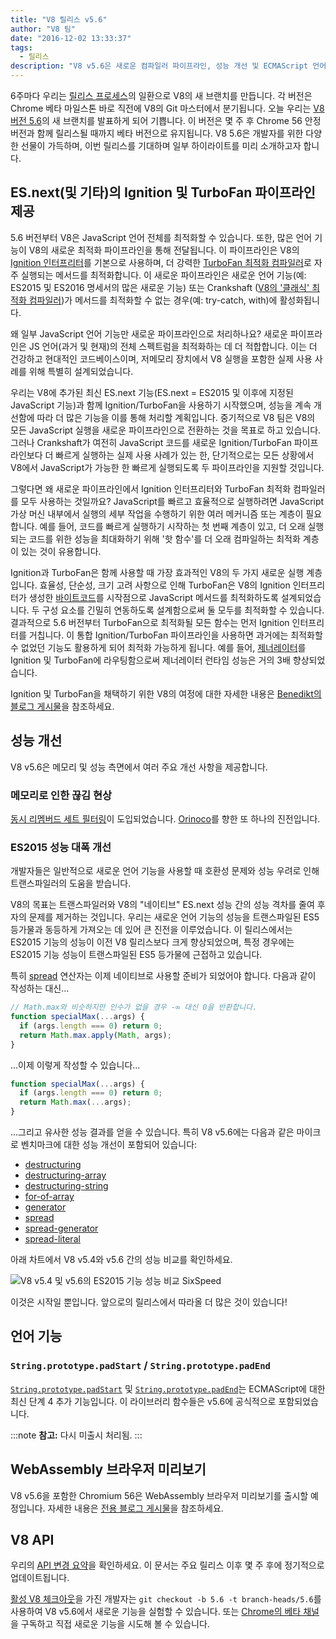 ```yaml
---
title: "V8 릴리스 v5.6"
author: "V8 팀"
date: "2016-12-02 13:33:37"
tags: 
  - 릴리스
description: "V8 v5.6은 새로운 컴파일러 파이프라인, 성능 개선 및 ECMAScript 언어 기능 지원 증가를 제공합니다."
---
```

6주마다 우리는 [릴리스 프로세스](/docs/release-process)의 일환으로 V8의 새 브랜치를 만듭니다. 각 버전은 Chrome 베타 마일스톤 바로 직전에 V8의 Git 마스터에서 분기됩니다. 오늘 우리는 [V8 버전 5.6](https://chromium.googlesource.com/v8/v8.git/+log/branch-heads/5.6)의 새 브랜치를 발표하게 되어 기쁩니다. 이 버전은 몇 주 후 Chrome 56 안정 버전과 함께 릴리스될 때까지 베타 버전으로 유지됩니다. V8 5.6은 개발자를 위한 다양한 선물이 가득하며, 이번 릴리스를 기대하며 일부 하이라이트를 미리 소개하고자 합니다.

<!--truncate-->
## ES.next(및 기타)의 Ignition 및 TurboFan 파이프라인 제공

5.6 버전부터 V8은 JavaScript 언어 전체를 최적화할 수 있습니다. 또한, 많은 언어 기능이 V8의 새로운 최적화 파이프라인을 통해 전달됩니다. 이 파이프라인은 V8의 [Ignition 인터프리터](/blog/ignition-interpreter)를 기본으로 사용하며, 더 강력한 [TurboFan 최적화 컴파일러](/docs/turbofan)로 자주 실행되는 메서드를 최적화합니다. 이 새로운 파이프라인은 새로운 언어 기능(예: ES2015 및 ES2016 명세서의 많은 새로운 기능) 또는 Crankshaft ([V8의 '클래식' 최적화 컴파일러](https://blog.chromium.org/2010/12/new-crankshaft-for-v8.html))가 메서드를 최적화할 수 없는 경우(예: try-catch, with)에 활성화됩니다.

왜 일부 JavaScript 언어 기능만 새로운 파이프라인으로 처리하나요? 새로운 파이프라인은 JS 언어(과거 및 현재)의 전체 스펙트럼을 최적화하는 데 더 적합합니다. 이는 더 건강하고 현대적인 코드베이스이며, 저메모리 장치에서 V8 실행을 포함한 실제 사용 사례를 위해 특별히 설계되었습니다.

우리는 V8에 추가된 최신 ES.next 기능(ES.next = ES2015 및 이후에 지정된 JavaScript 기능)과 함께 Ignition/TurboFan을 사용하기 시작했으며, 성능을 계속 개선함에 따라 더 많은 기능을 이를 통해 처리할 계획입니다. 중기적으로 V8 팀은 V8의 모든 JavaScript 실행을 새로운 파이프라인으로 전환하는 것을 목표로 하고 있습니다. 그러나 Crankshaft가 여전히 JavaScript 코드를 새로운 Ignition/TurboFan 파이프라인보다 더 빠르게 실행하는 실제 사용 사례가 있는 한, 단기적으로는 모든 상황에서 V8에서 JavaScript가 가능한 한 빠르게 실행되도록 두 파이프라인을 지원할 것입니다.

그렇다면 왜 새로운 파이프라인에서 Ignition 인터프리터와 TurboFan 최적화 컴파일러를 모두 사용하는 것일까요? JavaScript를 빠르고 효율적으로 실행하려면 JavaScript 가상 머신 내부에서 실행의 세부 작업을 수행하기 위한 여러 메커니즘 또는 계층이 필요합니다. 예를 들어, 코드를 빠르게 실행하기 시작하는 첫 번째 계층이 있고, 더 오래 실행되는 코드를 위한 성능을 최대화하기 위해 '핫 함수'를 더 오래 컴파일하는 최적화 계층이 있는 것이 유용합니다.

Ignition과 TurboFan은 함께 사용할 때 가장 효과적인 V8의 두 가지 새로운 실행 계층입니다. 효율성, 단순성, 크기 고려 사항으로 인해 TurboFan은 V8의 Ignition 인터프리터가 생성한 [바이트코드](https://en.wikipedia.org/wiki/Bytecode)를 시작점으로 JavaScript 메서드를 최적화하도록 설계되었습니다. 두 구성 요소를 긴밀히 연동하도록 설계함으로써 둘 모두를 최적화할 수 있습니다. 결과적으로 5.6 버전부터 TurboFan으로 최적화될 모든 함수는 먼저 Ignition 인터프리터를 거칩니다. 이 통합 Ignition/TurboFan 파이프라인을 사용하면 과거에는 최적화할 수 없었던 기능도 활용하게 되어 최적화 가능하게 됩니다. 예를 들어, [제너레이터](https://developer.mozilla.org/en-US/docs/Web/JavaScript/Reference/Statements/function*)를 Ignition 및 TurboFan에 라우팅함으로써 제너레이터 런타임 성능은 거의 3배 향상되었습니다.

Ignition 및 TurboFan을 채택하기 위한 V8의 여정에 대한 자세한 내용은 [Benedikt의 블로그 게시물](https://benediktmeurer.de/2016/11/25/v8-behind-the-scenes-november-edition/)을 참조하세요.

## 성능 개선

V8 v5.6은 메모리 및 성능 측면에서 여러 주요 개선 사항을 제공합니다.

### 메모리로 인한 끊김 현상

[동시 리멤버드 세트 필터링](https://bugs.chromium.org/p/chromium/issues/detail?id=648568)이 도입되었습니다. [Orinoco](/blog/orinoco)를 향한 또 하나의 진전입니다.

### ES2015 성능 대폭 개선

개발자들은 일반적으로 새로운 언어 기능을 사용할 때 호환성 문제와 성능 우려로 인해 트랜스파일러의 도움을 받습니다.

V8의 목표는 트랜스파일러와 V8의 "네이티브" ES.next 성능 간의 성능 격차를 줄여 후자의 문제를 제거하는 것입니다. 우리는 새로운 언어 기능의 성능을 트랜스파일된 ES5 등가물과 동등하게 가져오는 데 있어 큰 진전을 이루었습니다. 이 릴리스에서는 ES2015 기능의 성능이 이전 V8 릴리스보다 크게 향상되었으며, 특정 경우에는 ES2015 기능 성능이 트랜스파일된 ES5 등가물에 근접하고 있습니다.

특히 [spread](https://developer.mozilla.org/en/docs/Web/JavaScript/Reference/Operators/Spread_operator) 연산자는 이제 네이티브로 사용할 준비가 되었어야 합니다. 다음과 같이 작성하는 대신…

```js
// Math.max와 비슷하지만 인수가 없을 경우 -∞ 대신 0을 반환합니다.
function specialMax(...args) {
  if (args.length === 0) return 0;
  return Math.max.apply(Math, args);
}
```

…이제 이렇게 작성할 수 있습니다…

```js
function specialMax(...args) {
  if (args.length === 0) return 0;
  return Math.max(...args);
}
```

…그리고 유사한 성능 결과를 얻을 수 있습니다. 특히 V8 v5.6에는 다음과 같은 마이크로 벤치마크에 대한 성능 개선이 포함되어 있습니다:

- [destructuring](https://github.com/fhinkel/six-speed/tree/master/tests/destructuring)
- [destructuring-array](https://github.com/fhinkel/six-speed/tree/master/tests/destructuring-array)
- [destructuring-string](https://github.com/fhinkel/six-speed/tree/master/tests/destructuring-string)
- [for-of-array](https://github.com/fhinkel/six-speed/tree/master/tests/for-of-array)
- [generator](https://github.com/fhinkel/six-speed/tree/master/tests/generator)
- [spread](https://github.com/fhinkel/six-speed/tree/master/tests/spread)
- [spread-generator](https://github.com/fhinkel/six-speed/tree/master/tests/spread-generator)
- [spread-literal](https://github.com/fhinkel/six-speed/tree/master/tests/spread-literal)

아래 차트에서 V8 v5.4와 v5.6 간의 성능 비교를 확인하세요.

![V8 v5.4 및 v5.6의 ES2015 기능 성능 비교 [SixSpeed](https://fhinkel.github.io/six-speed/)](/_img/v8-release-56/perf.png)

이것은 시작일 뿐입니다. 앞으로의 릴리스에서 따라올 더 많은 것이 있습니다!

## 언어 기능

### `String.prototype.padStart` / `String.prototype.padEnd`

[`String.prototype.padStart`](https://developer.mozilla.org/en-US/docs/Web/JavaScript/Reference/Global_Objects/String/padStart) 및 [`String.prototype.padEnd`](https://developer.mozilla.org/en-US/docs/Web/JavaScript/Reference/Global_Objects/String/padEnd)는 ECMAScript에 대한 최신 단계 4 추가 기능입니다. 이 라이브러리 함수들은 v5.6에 공식적으로 포함되었습니다.

:::note
**참고:** 다시 미출시 처리됨.
:::

## WebAssembly 브라우저 미리보기

V8 v5.6을 포함한 Chromium 56은 WebAssembly 브라우저 미리보기를 출시할 예정입니다. 자세한 내용은 [전용 블로그 게시물](/blog/webassembly-browser-preview)을 참조하세요.

## V8 API

우리의 [API 변경 요약](https://docs.google.com/document/d/1g8JFi8T_oAE_7uAri7Njtig7fKaPDfotU6huOa1alds/edit)을 확인하세요. 이 문서는 주요 릴리스 이후 몇 주 후에 정기적으로 업데이트됩니다.

[활성 V8 체크아웃](/docs/source-code#using-git)을 가진 개발자는 `git checkout -b 5.6 -t branch-heads/5.6`를 사용하여 V8 v5.6에서 새로운 기능을 실험할 수 있습니다. 또는 [Chrome의 베타 채널](https://www.google.com/chrome/browser/beta.html)을 구독하고 직접 새로운 기능을 시도해 볼 수 있습니다.

